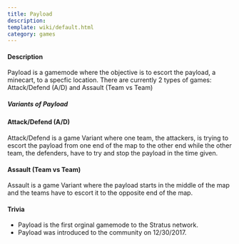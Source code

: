 ```yaml
---
title: Payload
description: 
template: wiki/default.html
category: games
---
```


#### Description

Payload is a gamemode where the objective is to escort the payload, a minecart, to a specfic location. There are currently 2 types of games: Attack/Defend (A/D) and Assault (Team vs Team)

##### Variants of Payload

#### Attack/Defend (A/D)

Attack/Defend is a game Variant where one team, the attackers, is trying to escort the payload from one end of the map to the other end while the other team, the defenders, have to try and stop the payload in the time given.

#### Assault (Team vs Team)

Assault is a game Variant where the payload starts in the middle of the map and the teams have to escort it to the opposite end of the map.

#### Trivia

- Payload is the first orginal gamemode to the Stratus network.
- Payload was introduced to the community on 12/30/2017.

